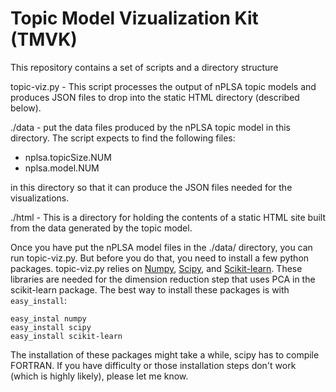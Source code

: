 # Topic Model Vizualization Kit (TMVK)

This repository contains a set of scripts and a directory structure


topic-viz.py - This script processes the output of nPLSA topic models and produces JSON files to drop into the static HTML directory (described below).

./data - put the data files produced by the nPLSA topic model in this directory. The script expects to find the following files:
- nplsa.topicSize.NUM 
- nplsa.model.NUM 

in this directory so that it can produce the JSON files needed for the visualizations. 

./html - This is a directory for holding the contents of a static HTML site built from the data generated by the topic model.


Once you have put the nPLSA model files in the ./data/ directory, you can run topic-viz.py. But before you do that, you need to install a few python packages. topic-viz.py relies on [Numpy](http://www.numpy.org/), [Scipy](http://scipy.org/), and [Scikit-learn](http://scikit-learn.org). These libraries are needed for the dimension reduction step that uses PCA in the scikit-learn package. The best way to install these packages is with ```easy_install```:

```
easy_instal numpy
easy_install scipy
easy_install scikit-learn
```

The installation of these packages might take a while, scipy has to compile FORTRAN. If you have difficulty or those installation steps don't work (which is highly likely), please let me know.
